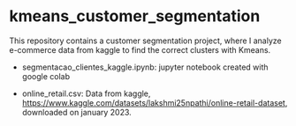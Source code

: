 # kmeans_customer_segmentation
This repository contains a customer segmentation project, where I analyze e-commerce data from kaggle to find the correct clusters with Kmeans. 

* segmentacao_clientes_kaggle.ipynb:
jupyter notebook created with google colab

* online_retail.csv:
Data from kaggle, https://www.kaggle.com/datasets/lakshmi25npathi/online-retail-dataset, downloaded on january 2023.
